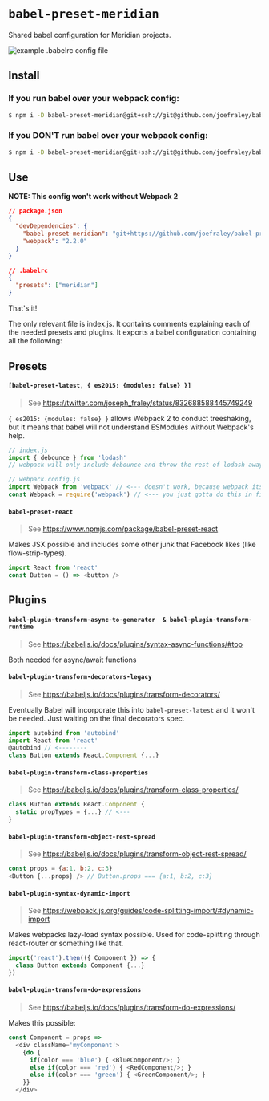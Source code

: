 # `babel-preset-meridian`
Shared babel configuration for Meridian projects.

![example .babelrc config file](https://www.evernote.com/l/Ae9r5ZO7ZSREnr84uAHaNgaQsCL_XD6ZDV8B/image.png)

## Install
### If you run babel over your webpack config:
```bash
$ npm i -D babel-preset-meridian@git+ssh://git@github.com/joefraley/babel-preset-meridian.git
```

### If you DON'T run babel over your webpack config:
```bash
$ npm i -D babel-preset-meridian@git+ssh://git@github.com/joefraley/babel-preset-meridian.git#legacy
```

## Use
**NOTE: This config won't work without Webpack 2**
```json
// package.json
{
  "devDependencies": {
    "babel-preset-meridian": "git+https://github.com/joefraley/babel-preset-meridian.git",
    "webpack": "2.2.0"
  }
}
```
```json
// .babelrc
{
  "presets": ["meridian"]
}
```

That's it!



The only relevant file is index.js. It contains comments explaining each of the needed presets and plugins. It exports a babel configuration containing all the following:

## Presets

#### `[babel-preset-latest, { es2015: {modules: false} }]`
> See https://twitter.com/joseph_fraley/status/832688588445749249

`{ es2015: {modules: false} }` allows Webpack 2 to conduct treeshaking, but it means that babel will not understand ESModules without Webpack's help.
```javascript
// index.js
import { debounce } from 'lodash'
// webpack will only include debounce and throw the rest of lodash away during compilation.

// webpack.config.js
import Webpack from 'webpack' // <--- doesn't work, because webpack itself handles imports now
const Webpack = require('webpack') // <--- you just gotta do this in files not compiled by webpack that you expect babel to read, for example when using babel-node node_modules/.bin/webpack
```

#### `babel-preset-react`
> See https://www.npmjs.com/package/babel-preset-react

Makes JSX possible and includes some other junk that Facebook likes (like flow-strip-types).
```javascript
import React from 'react'
const Button = () => <button />
```

## Plugins

#### `babel-plugin-transform-async-to-generator  & babel-plugin-transform-runtime`
> See https://babeljs.io/docs/plugins/syntax-async-functions/#top

Both needed for async/await functions

#### `babel-plugin-transform-decorators-legacy`
> See https://babeljs.io/docs/plugins/transform-decorators/

Eventually Babel will incorporate this into `babel-preset-latest` and it won't be needed. Just waiting on the final decorators spec.

```javascript
import autobind from 'autobind'
import React from 'react'
@autobind // <--------
class Button extends React.Component {...}
```

#### `babel-plugin-transform-class-properties`
> See https://babeljs.io/docs/plugins/transform-class-properties/

```javascript
class Button extends React.Component {
  static propTypes = {...} // <---
}
```

#### `babel-plugin-transform-object-rest-spread`
> See https://babeljs.io/docs/plugins/transform-object-rest-spread/

```javascript
const props = {a:1, b:2, c:3}
<Button {...props} /> // Button.props === {a:1, b:2, c:3}
```

#### `babel-plugin-syntax-dynamic-import`
> See https://webpack.js.org/guides/code-splitting-import/#dynamic-import

Makes webpacks lazy-load syntax possible. Used for code-splitting through react-router or something like that.

```javascript
import('react').then(({ Component }) => {
  class Button extends Component {...}
})
```

#### `babel-plugin-transform-do-expressions`
> See https://babeljs.io/docs/plugins/transform-do-expressions/  

Makes this possible:  

```javascript
const Component = props =>
  <div className='myComponent'>
    {do {
      if(color === 'blue') { <BlueComponent/>; }
      else if(color === 'red') { <RedComponent/>; }
      else if(color === 'green') { <GreenComponent/>; }
    }}
  </div>
```
